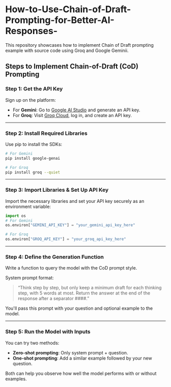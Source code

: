 # How-to-Use-Chain-of-Draft-Prompting-for-Better-AI-Responses-
This repository showcases how to implement Chain of Draft prompting example with source code using Groq and Google Geminii.

## Steps to Implement Chain-of-Draft (CoD) Prompting

### **Step 1: Get the API Key**
Sign up on the platform:
- For **Gemini**: Go to [Google AI Studio](https://aistudio.google.com/app/prompts) and generate an API key.
- For **Groq**: Visit [Groq Cloud](https://console.groq.com/), log in, and create an API key.

---

### **Step 2: Install Required Libraries**
Use pip to install the SDKs:

```bash
# For Gemini
pip install google-genai

# For Groq
pip install groq --quiet
```
---

### **Step 3: Import Libraries & Set Up API Key**
Import the necessary libraries and set your API key securely as an environment variable:

```python
import os
# For Gemini
os.environ["GEMINI_API_KEY"] = "your_gemini_api_key_here"

# For Groq
os.environ["GROQ_API_KEY"] = "your_groq_api_key_here"
```
---

### **Step 4: Define the Generation Function**
Write a function to query the model with the CoD prompt style.

System prompt format:
> “Think step by step, but only keep a minimum draft for each thinking step, with 5 words at most. Return the answer at the end of the response after a separator ####.”

You'll pass this prompt with your question and optional example to the model.

---

### **Step 5: Run the Model with Inputs**
You can try two methods:
- **Zero-shot prompting**: Only system prompt + question.
- **One-shot prompting**: Add a similar example followed by your new question.

Both can help you observe how well the model performs with or without examples.
